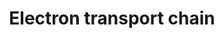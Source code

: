 ---
annotations:
- id: PW:0000034
  parent: classic metabolic pathway
  type: Pathway Ontology
  value: electron transport chain pathway
authors:
- Kdahlquist
- MaintBot
- M.Braymer
- AlexanderPico
- Christine Chichester
- Khanspers
- Egonw
- Mkutmon
- Papax
- Fehrhart
- Eweitz
citedin:
- link: PMC9170023
  title: Chronic inflammatory arthritis drives systemic changes in circadian energy
    metabolism (2022)
- link: PMC8856713
  title: A Shared Transcriptional Identity for Forebrain and Dentate Gyrus Neural
    Stem Cells from Embryogenesis to Adulthood (2022)
- link: PMC8144192
  title: Iron supplementation regulates the progression of high fat diet induced obesity
    and hepatic steatosis via mitochondrial signaling pathways (2021)
- link: PMC6657571
  title: Quizalofop-p-Ethyl Induces Adipogenesis in 3T3-L1 Adipocytes (2019)
- link: PMC5750849
  title: A Comparative Proteome Profile of Female Mouse Gonads Suggests a Tight Link
    between the Electron Transport Chain and Meiosis Initiation* (2018)
- link: PMC5291728
  title: Foxp3 drives oxidative phosphorylation and protection from lipotoxicity (2017)
- link: PMC5312289
  title: PreImplantation factor (PIF) therapy provides comprehensive protection against
    radiation induced pathologies (2016)
description: 'An electron transport chain(ETC) couples a chemical reaction between
  an electron donor (such as NADH) and an electron acceptor (such as O2) to the transfer
  of H+ ions across a membrane, through a set of mediating biochemical reactions.
  These H+ ions are used to produce adenosine triphosphate (ATP), the main energy
  intermediate in living organisms, as they move back across the membrane.  In mitochondria,
  it is the conversion of oxygen to water, NADH to NAD+ and succinate to fumarate
  that drives the transfer of H+ ions. Source: Wikipedia ([[wikipedia:Electron_transport_chain]])'
last-edited: 2021-05-23
organisms:
- Mus musculus
redirect_from:
- /index.php/Pathway:WP295
- /instance/WP295
- /instance/WP295_rr117879
revision: r117879
schema-jsonld:
- '@context': https://schema.org/
  '@id': https://wikipathways.github.io/pathways/WP295.html
  '@type': Dataset
  creator:
    '@type': Organization
    name: WikiPathways
  description: 'An electron transport chain(ETC) couples a chemical reaction between
    an electron donor (such as NADH) and an electron acceptor (such as O2) to the
    transfer of H+ ions across a membrane, through a set of mediating biochemical
    reactions. These H+ ions are used to produce adenosine triphosphate (ATP), the
    main energy intermediate in living organisms, as they move back across the membrane.  In
    mitochondria, it is the conversion of oxygen to water, NADH to NAD+ and succinate
    to fumarate that drives the transfer of H+ ions. Source: Wikipedia ([[wikipedia:Electron_transport_chain]])'
  keywords:
  - ATP
  - Atp5a1
  - Atp5b
  - Atp5c1
  - Atp5d
  - Atp5e
  - Atp5f1
  - Atp5g2
  - Atp5g3
  - Atp5h
  - Atp5j
  - Atp5j2
  - Atp5k
  - Atp5l
  - Atp5o
  - Atp5s
  - Atpif1
  - Cox15
  - Cox17
  - Cox4i1
  - Cox5a
  - Cox5b
  - Cox6a1
  - Cox6a2
  - Cox6b1
  - Cox6c
  - Cox7a1
  - Cox7a2
  - Cox7a2l
  - Cox7b
  - Cox8a
  - Cytochrome C
  - FAD
  - FADH2
  - Gm20538
  - H+
  - H2O
  - NAD+
  - NADH
  - Ndufa1
  - Ndufa10
  - Ndufa12
  - Ndufa2
  - Ndufa3
  - Ndufa4
  - Ndufa5
  - Ndufa6
  - Ndufa7
  - Ndufa8
  - Ndufa9
  - Ndufab1
  - Ndufb10
  - Ndufb2
  - Ndufb3
  - Ndufb4
  - Ndufb5
  - Ndufb6
  - Ndufb7
  - Ndufb9
  - Ndufc1
  - Ndufc2
  - Ndufs1
  - Ndufs2
  - Ndufs3
  - Ndufs4
  - Ndufs5
  - Ndufs6
  - Ndufs7
  - Ndufs8
  - Ndufv1
  - Ndufv2
  - Ndufv3
  - O2
  - Sco1
  - Sdha
  - Sdhb
  - Sdhc
  - Sdhd
  - Slc25a14
  - Slc25a27
  - Slc25a4
  - Slc25a5
  - Succinate
  - Surf1
  - Ubiquinone
  - Ucp1
  - Ucp2
  - Ucp3
  - Uqcr10
  - Uqcr11
  - Uqcrb
  - Uqcrc1
  - Uqcrc2
  - Uqcrfs1
  - Uqcrh
  - Uqcrq
  - e-
  - mt-Atp6
  - mt-Atp8
  - mt-Co1
  - mt-Co2
  - mt-Co3
  - mt-Cytb
  - mt-Nd1
  - mt-Nd2
  - mt-Nd3
  - mt-Nd4
  - mt-Nd4l
  - mt-Nd5
  - mt-Nd6
  license: CC0
  name: Electron transport chain
seo: CreativeWork
title: Electron transport chain
wpid: WP295
---